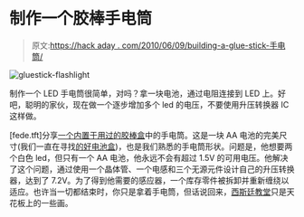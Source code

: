 # 制作一个胶棒手电筒

> 原文:[https://hack aday . com/2010/06/09/building-a-glue-stick-手电筒/](https://hackaday.com/2010/06/09/building-a-glue-stick-flashlight/)

![](../Images/071d161ffa80a319a074fc910366d0f6.png "gluestick-flashlight")

制作一个 LED 手电筒很简单，对吗？拿一块电池，通过电阻连接到 LED 上。好吧，聪明的家伙，现在做一个逐步增加多个 led 的电压，不要使用升压转换器 IC 这样做。

[fede.tft]分享[一个内置于用过的胶棒盒](http://www.webalice.it/fede.tft/torcia/torcia.html)中的手电筒。这是一块 AA 电池的完美尺寸(我们一直在寻找[的好电池盒](http://hackaday.com/2010/02/04/battery-holder-reuses-blister-pack/))，也是我们熟悉的手电筒形状。问题是，他想要两个白色 led，但只有一个 AA 电池，他永远不会有超过 1.5V 的可用电压。他解决了这个问题，通过使用一个晶体管、一个电感和三个无源元件设计自己的升压转换器，达到了 7.2V。为了得到他需要的感应器，一个库存零件被拆卸并重新缠绕以适应。也许当一切都结束时，你只是拿着手电筒，但话说回来，[西斯廷教堂](http://en.wikipedia.org/wiki/Sistine_chapel)只是天花板上的一些画。